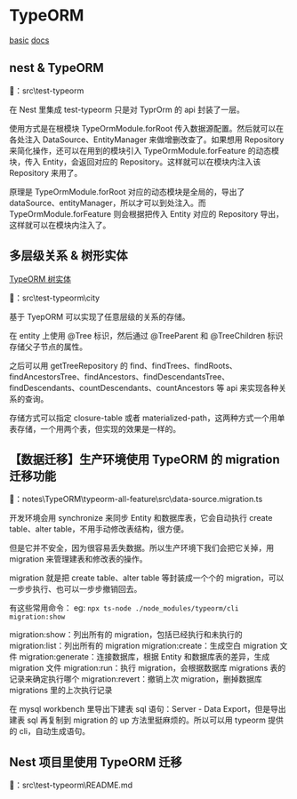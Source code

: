 # TypeORM

[basic](./typeorm-all-feature/README.md)
[docs](https://www.typeorm.org/)

## nest & TypeORM

🌰：src\test-typeorm

在 Nest 里集成 test-typeorm 只是对 TyprOrm 的 api 封装了一层。

使用方式是在根模块 TypeOrmModule.forRoot 传入数据源配置。然后就可以在各处注入 DataSource、EntityManager 来做增删改查了。如果想用 Repository 来简化操作，还可以在用到的模块引入 TypeOrmModule.forFeature 的动态模块，传入 Entity，会返回对应的 Repository。这样就可以在模块内注入该 Repository 来用了。

原理是 TypeOrmModule.forRoot 对应的动态模块是全局的，导出了 dataSource、entityManager，所以才可以到处注入。而 TypeOrmModule.forFeature 则会根据把传入 Entity 对应的 Repository 导出，这样就可以在模块内注入了。

## 多层级关系 & 树形实体

[TypeORM 树实体](https://www.typeorm.org/tree-entities)

🌰：src\test-typeorm\city

基于 TyepORM 可以实现了任意层级的关系的存储。

在 entity 上使用 @Tree 标识，然后通过 @TreeParent 和 @TreeChildren 标识存储父子节点的属性。

之后可以用 getTreeRepository 的 find、findTrees、findRoots、findAncestorsTree、findAncestors、findDescendantsTree、findDescendants、countDescendants、countAncestors 等 api 来实现各种关系的查询。

存储方式可以指定 closure-table 或者 materialized-path，这两种方式一个用单表存储，一个用两个表，但实现的效果是一样的。

## 【数据迁移】生产环境使用 TypeORM 的 migration 迁移功能

🌰：notes\TypeORM\typeorm-all-feature\src\data-source.migration.ts

开发环境会用 synchronize 来同步 Entity 和数据库表，它会自动执行 create table、alter table，不用手动修改表结构，很方便。

但是它并不安全，因为很容易丢失数据。所以生产环境下我们会把它关掉，用 migration 来管理建表和修改表的操作。

migration 就是把 create table、alter table 等封装成一个个的 migration，可以一步步执行、也可以一步步撤销回去。

有这些常用命令：
eg: `npx ts-node ./node_modules/typeorm/cli migration:show`

migration:show：列出所有的 migration，包括已经执行和未执行的
migration:list：列出所有的 migration
migration:create：生成空白 migration 文件
migration:generate：连接数据库，根据 Entity 和数据库表的差异，生成 migration 文件
migration:run：执行 migration，会根据数据库 migrations 表的记录来确定执行哪个
migration:revert：撤销上次 migration，删掉数据库 migrations 里的上次执行记录

在 mysql workbench 里导出下建表 sql 语句：Server - Data Export，但是导出建表 sql 再复制到 migration 的 up 方法里挺麻烦的。所以可以用 typeorm 提供的 cli，自动生成语句。

## Nest 项目里使用 TypeORM 迁移

🌰：src\test-typeorm\README.md
